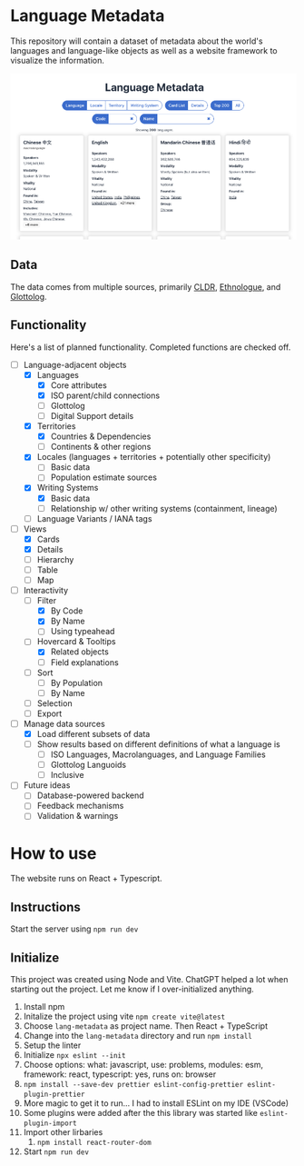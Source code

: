 # Language Metadata

This repository will contain a dataset of metadata about the world's languages and language-like objects as well as a website framework to visualize the information.


![Preview of the website](/public/preview.png)

## Data

The data comes from multiple sources, primarily [CLDR](https://github.com/unicode-org/cldr/), [Ethnologue](https://www.ethnologue.com/), and [Glottolog](https://glottolog.org/).

## Functionality

Here's a list of planned functionality. Completed functions are checked off.

- [ ] Language-adjacent objects
  - [x] Languages
    - [x] Core attributes
    - [x] ISO parent/child connections
    - [ ] Glottolog
    - [ ] Digital Support details
  - [x] Territories
    - [x] Countries & Dependencies
    - [ ] Continents & other regions
  - [x] Locales (languages + territories + potentially other specificity)
    - [ ] Basic data
    - [ ] Population estimate sources
  - [x] Writing Systems
    - [x] Basic data
    - [ ] Relationship w/ other writing systems (containment, lineage)
  - [ ] Language Variants / IANA tags
- [ ] Views
  - [x] Cards
  - [x] Details
  - [ ] Hierarchy
  - [ ] Table
  - [ ] Map
- [ ] Interactivity
  - [ ] Filter
    - [x] By Code
    - [x] By Name
    - [ ] Using typeahead
  - [ ] Hovercard & Tooltips
    - [x] Related objects
    - [ ] Field explanations
  - [ ] Sort
    - [ ] By Population
    - [ ] By Name
  - [ ] Selection
  - [ ] Export
- [ ] Manage data sources
  - [x] Load different subsets of data
  - [ ] Show results based on different definitions of what a language is
    - [ ] ISO Languages, Macrolanguages, and Language Families
    - [ ] Glottolog Languoids
    - [ ] Inclusive
- [ ] Future ideas
  - [ ] Database-powered backend
  - [ ] Feedback mechanisms
  - [ ] Validation & warnings 

# How to use

The website runs on React + Typescript.

## Instructions

Start the server using `npm run dev`

## Initialize

This project was created using Node and Vite. ChatGPT helped a lot when starting out the project. Let me know if I over-initialized anything.

1. Install npm
2. Initalize the project using vite `npm create vite@latest`
  1. Choose `lang-metadata` as project name. Then React + TypeScript
3. Change into the `lang-metadata` directory and run `npm install`
4. Setup the linter
  1. Initialize `npx eslint --init`
  2. Choose options: what: javascript, use: problems, modules: esm, framework: react, typescript: yes, runs on: browser
  3. `npm install --save-dev prettier eslint-config-prettier eslint-plugin-prettier`
  4. More magic to get it to run... I had to install ESLint on my IDE (VSCode)
  5. Some plugins were added after the this library was started like `eslint-plugin-import`
5. Import other lirbaries
   1. `npm install react-router-dom`
6. Start `npm run dev`
